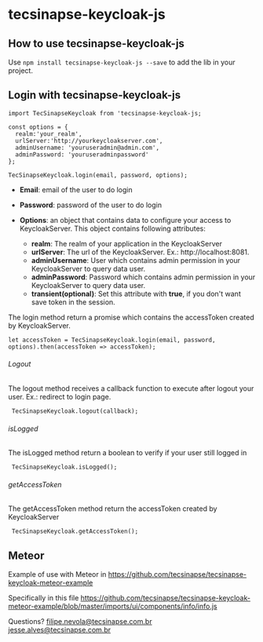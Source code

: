 # tecsinapse-keycloak-js

## How to use tecsinapse-keycloak-js
Use `npm install tecsinapse-keycloak-js --save` to add the lib in your project.

## Login with tecsinapse-keycloak-js
```
import TecSinapseKeycloak from 'tecsinapse-keycloak-js;

const options = {
  realm:'your_realm',
  urlServer:'http://yourkeycloakserver.com',
  adminUsername: 'youruseradmin@admin.com',
  adminPassword: 'youruseradminpassword'
};

TecSinapseKeycloak.login(email, password, options);
```

- **Email**: email of the user to do login

- **Password**: password of the user to do login

- **Options**: an object that contains data to configure your access to KeycloakServer. This object contains following attributes:
  - **realm**: The realm of your application in the KeycloakServer
  - **urlServer**: The url of the KeycloakServer. Ex.: http://localhost:8081.
  - **adminUsername**: User which contains admin permission in your KeycloakServer to query data user.
  - **adminPassword**: Password which contains admin permission in your KeycloakServer to query data user.
  - **transient(optional)**: Set this attribute with **true**, if you don't want save token in the session.

The login method return a promise which contains the accessToken created by KeycloakServer.

```let accessToken = TecSinapseKeycloak.login(email, password, options).then(accessToken => accessToken);```

###### Logout
The logout method receives a callback function to execute after logout your user. Ex.: redirect to login page.

``` TecSinapseKeycloak.logout(callback);```

###### isLogged

The isLogged method return a boolean to verify if your user still logged in

``` TecSinapseKeycloak.isLogged();```

###### getAccessToken

The getAccessToken method return the accessToken created by KeycloakServer

``` TecSinapseKeycloak.getAccessToken();```

## Meteor

Example of use with Meteor in
https://github.com/tecsinapse/tecsinapse-keycloak-meteor-example

Specifically in this file
https://github.com/tecsinapse/tecsinapse-keycloak-meteor-example/blob/master/imports/ui/components/info/info.js

Questions?
filipe.nevola@tecsinapse.com.br
jesse.alves@tecsinapse.com.br
